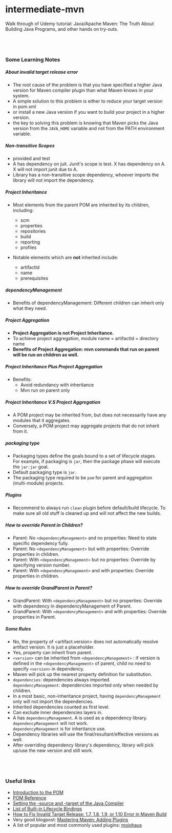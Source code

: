 # intermediate-mvn
Walk through of Udemy tutorial: Java/Apache Maven: The Truth About Building Java Programs, and other hands on try-outs.


&nbsp;
----
### Some Learning Notes ###
##### About invalid target release error #####
* The root cause of the problem is that you have specified a higher Java version for Maven compiler plugin than what Maven knows in your system.
* A simple solution to this problem is either to reduce your target version in pom.xml 
* or install a new Java version if you want to build your project in a higher version. 
* the key to solving this problem is knowing that Maven picks the Java version from the `JAVA_HOME` variable and not from the PATH environment variable. 
&nbsp;

##### Non-transitive Scopes #####
* provided and test
* A has dependency on juit. Junit's scope is test. X has dependency on A.  
X will not import junit due to A. 
* Library has a non-transitive scope dependency, whoever imports the library will not import the dependency. 
&nbsp;

##### Project Inheritance #####
* Most elements from the parent POM are inherited by its children, including: 
  * scm
  * properties
  * repositories
  * build
  * reporting
  * profiles

* Notable elements which are **not** inherited include:
  * artifactId
  * name
  * prerequisites
&nbsp;

##### dependencyManagement #####
* Benefits of dependencyManagement: Different children can inherit only what they need. 
&nbsp;

##### Project Aggregation #####
* **Project Aggregation is not Project Inheritance.** 
* To achieve project aggregation, module name = artifactId =  directory name
* **Benefits of Project Aggregation: mvn commands that run on parent will be run on children as well.**
&nbsp;
    
##### Project Inheritance Plus Project Aggregation #####
* Benefits: 
  * Avoid redundancy with inheritance
  * Mvn run on parent only
&nbsp;

##### Project Inheritance V.S Project Aggregation #####
* A POM project may be inherited from, but does not necessarily have any modules that it aggregates. 
* Conversely, a POM project may aggregate projects that do not inherit from it. 
&nbsp;

##### packaging type #####
* Packaging types define the goals bound to a set of lifecycle stages.  
For example, if packaging is `jar`, then the package phase will execute the `jar:jar` goal.
* Default packaging type is `jar`. 
* The packaging type required to be `pom` for parent and aggregation (multi-module) projects. 
&nbsp;

##### Plugins #####
* Recommend to always run `clean` plugin before default/build lifecycle. To make sure all old stuff is cleaned up
and will not affect the new builds. 
&nbsp;

##### How to override Parent in Children? #####
* Parent: No `<dependencyManagement>` and no properties: Need to state specific dependency fully. 
* Parent: No `<dependencyManagement>` but with properties: Override properties in children. 
* Parent: With `<dependencyManagement>` but no properties: Override by specifying version number. 
* Parent: With `<dependencyManagement>` and with properties: Override properties in children.
&nbsp;

##### How to override GrandParent in Parent? #####
* GrandParent: With `<dependencyManagement>` but no properties: Override with dependency in dependencyManagement of Parent. 
* GrandParent: With `<dependencyManagement>` and with properties: Override properties in Parent. 
&nbsp;

##### Some Rules #####
* No, the property of <artifact.version> does not automatically resolve artifact version. It is just a placeholder.
* Yes, property can inherit from parent. 
* `<version>` can be inherited from `<dependencyManagement>` : if version is defined in the `<dependencyManagement>` of parent, 
 child no need to specify `<version>` in dependency. 
* Maven will pick up the nearest property definition for substitution. 
* `dependencies`: dependencies always imported.    
`dependencyManagement`: dependencies imported only when needed by children.
* In a most basic, non-inheritance project, having `dependencyManagement` only will not import the dependencies. 
&nbsp;
* Inherited dependencies counted as first level. 
* Can exclude inner dependencies layers in. 
* A has `dependencyManagement`. A is used as a dependency library. `dependencyManagement` will not work.   
`dependencyManagement` is for inheritance use.
* Dependency libraries will use the final/resultant/effective versions as well. 
* After overriding dependency library's dependency, library will pick up/use the new version and still work.       


&nbsp;
----
### Useful links ###
* [Introduction to the POM](http://maven.apache.org/guides/introduction/introduction-to-the-pom.html#)
* [POM Reference](http://maven.apache.org/pom.html)
* [Setting the -source and -target of the Java Compiler](http://maven.apache.org/plugins/maven-compiler-plugin/examples/set-compiler-source-and-target.html)
* [List of Built-in Lifecycle Bindings](http://maven.apache.org/guides/introduction/introduction-to-the-lifecycle.html)
* [How to Fix Invalid Target Release: 1.7, 1.8, 1.9, or 1.10 Error in Maven Build](https://dzone.com/articles/how-to-fix-invalid-target-release-17-18-19-or-110)
* Very good blogpost: [Mastering Maven: Adding Plugins](https://blogs.oracle.com/developers/mastering-maven-adding-plugins)
* A list of popular and most commonly used plugins: [mojohaus](https://www.mojohaus.org/plugins.html) 

